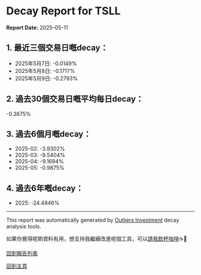 # Decay Report for TSLL

**Report Date:** 2025-05-11

## 1. 最近三個交易日嘅decay：

- 2025年5月7日: -0.0149%
- 2025年5月8日: -0.1717%
- 2025年5月9日: -0.2793%

## 2. 過去30個交易日嘅平均每日decay：
-0.3675%

## 3. 過去6個月嘅decay：

- 2025-02: -3.9302%
- 2025-03: -9.5404%
- 2025-04: -9.1694%
- 2025-05: -0.9875%

## 4. 過去6年嘅decay：

- 2025: -24.4846%
---

This report was automatically generated by [Outliers Investment](https://outliersecon.github.io/Outliers-Investment/) decay analysis tools.

如果你覺得呢啲資料有用，想支持我繼續改進呢個工具，可以[請我飲杯咖啡](https://buymeacoffee.com/outliersecon)☕🙏

[回到報告列表](https://outliersecon.github.io/Outliers-Investment/reports/)

[回到主頁](https://outliersecon.github.io/Outliers-Investment/)